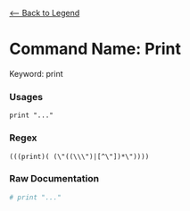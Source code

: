 [<-- Back to Legend](../legend.md)

# Command Name: Print
Keyword: print

### Usages
```
print "..."
```

### Regex
```regexp
(((print)( (\"((\\\")|[^\"])*\"))))
```

### Raw Documentation
```yml
# print "..."
```
